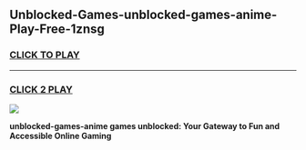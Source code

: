 
## Unblocked-Games-unblocked-games-anime-Play-Free-1znsg
<h3>
<a href="https://premium76.site?title=unblocked-games-anime&ref=23A">CLICK TO PLAY</a></h3>
<hr>

<h3>
<a href="https://premium76.site?title=unblocked-games-anime&ref=23A">CLICK 2 PLAY</a>
  
</h3>

<a href="https://premium76.site?title=unblocked-games-anime&ref=23A"><img src="https://clearcache.store/games.png"></a>


**unblocked-games-anime games unblocked: Your Gateway to Fun and Accessible Online Gaming**
